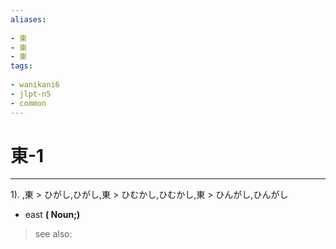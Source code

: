 ```yaml
---
aliases:
    
- 東
- 東
- 東
tags:
    
- wanikani6
- jlpt-n5
- common
---
```


# 東-1
---
1).
,東 > ひがし,ひがし,東 > ひむかし,ひむかし,東 > ひんがし,ひんがし

- east
**( Noun;)**
> see also: 
            